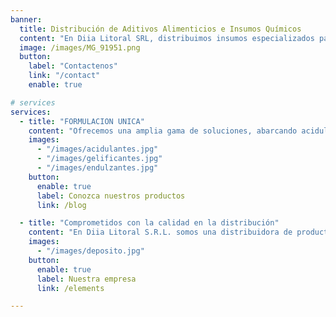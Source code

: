 ```yaml
---
banner:
  title: Distribución de Aditivos Alimenticios e Insumos Químicos
  content: "En Diia Litoral SRL, distribuimos insumos especializados para mejorar la calidad en la fabricación de productos alimenticios y sanitarios."
  image: /images/MG_91951.png
  button:
    label: "Contactenos"
    link: "/contact"
    enable: true

# services
services:
  - title: "FORMULACION UNICA"
    content: "Ofrecemos una amplia gama de soluciones, abarcando acidulantes, colorantes, emulsionantes y conservantes. Nos especializamos en ingredientes que mejoran la formulación de tus productos, optimizando textura, sabor y durabilidad."
    images:
      - "/images/acidulantes.jpg"
      - "/images/gelificantes.jpg"
      - "/images/endulzantes.jpg"
    button:
      enable: true
      label: Conozca nuestros productos
      link: /blog

  - title: "Comprometidos con la calidad en la distribución"
    content: "En Diia Litoral S.R.L. somos una distribuidora de productos químicos con más de 15 años de experiencia. Fundada en 2006, hemos evolucionado para convertirnos en socios estratégicos de diversas industrias, alimentaria, farmacéutica y cosmética. Colaboramos en la competitividad empresarial, proveyendo insumos de alta calidad"
    images: 
      - "/images/deposito.jpg"
    button:
      enable: true
      label: Nuestra empresa
      link: /elements

---
```

